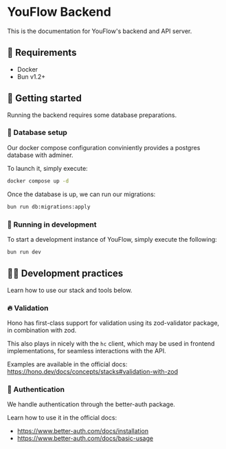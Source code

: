 # YouFlow Backend
This is the documentation for YouFlow's backend and API server.

## 📌 Requirements
- Docker
- Bun v1.2+

## 🚀 Getting started
Running the backend requires some database preparations.

### 🌱 Database setup
Our docker compose configuration conviniently provides a postgres database with adminer.

To launch it, simply execute:
```sh
docker compose up -d
```

Once the database is up, we can run our migrations:
```sh
bun run db:migrations:apply
```

### 🔨 Running in development
To start a development instance of YouFlow, simply execute the following:
```sh
bun run dev
```

## 🧑‍💻 Development practices
Learn how to use our stack and tools below.

### 🔥 Validation
Hono has first-class support for validation using its zod-validator package, in combination with zod.

This also plays in nicely with the `hc` client, which may be used in frontend implementations, for seamless interactions with the API.

Examples are available in the official docs: https://hono.dev/docs/concepts/stacks#validation-with-zod

### 🛂 Authentication
We handle authentication through the better-auth package.

Learn how to use it in the official docs:
- https://www.better-auth.com/docs/installation
- https://www.better-auth.com/docs/basic-usage
